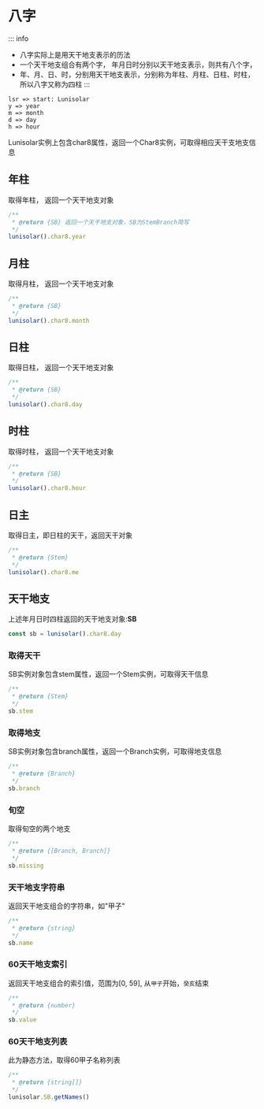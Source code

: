# 八字

::: info

- 八字实际上是用天干地支表示的历法
- 一个天干地支组合有两个字， 年月日时分别以天干地支表示，则共有八个字，
- 年、月、日、时，分别用天干地支表示，分别称为年柱、月柱、日柱、时柱，所以八字又称为四柱
:::

```flowchart
lsr => start: Lunisolar
y => year
m => month
d => day
h => hour
```

Lunisolar实例上包含char8属性，返回一个Char8实例，可取得相应天干支地支信息

## 年柱

取得年柱， 返回一个天干地支对象

```typescript
/**
 * @return {SB} 返回一个天干地支对象，SB为StemBranch简写
 */
lunisolar().char8.year
```

## 月柱

取得月柱， 返回一个天干地支对象

```typescript
/**
 * @return {SB}
 */
lunisolar().char8.month
```

## 日柱

取得日柱， 返回一个天干地支对象

```typescript
/**
 * @return {SB}
 */
lunisolar().char8.day
```

## 时柱

取得时柱， 返回一个天干地支对象

```typescript
/**
 * @return {SB}
 */
lunisolar().char8.hour
```

## 日主

取得日主，即日柱的天干，返回天干对象

```typescript
/**
 * @return {Stem}
 */
lunisolar().char8.me
```

## 天干地支

上述年月日时四柱返回的天干地支对象:**SB**

```typescript
const sb = lunisolar().char8.day
```

### 取得天干

SB实例对象包含stem属性，返回一个Stem实例，可取得天干信息

```typescript
/**
 * @return {Stem}
 */
sb.stem 
```

### 取得地支

SB实例对象包含branch属性，返回一个Branch实例，可取得地支信息

```typescript
/**
 * @return {Branch}
 */
sb.branch
```

### 旬空

取得旬空的两个地支

```typescript
/**
 * @return {[Branch, Branch]}
 */
sb.missing
```

### 天干地支字符串

返回天干地支组合的字符串，如"甲子"

```typescript
/**
 * @return {string}
 */
sb.name
```

### 60天干地支索引

返回天干地支组合的索引值，范围为[0, 59], 从`甲子`开始，`癸亥`结束

```typescript
/**
 * @return {number}
 */
sb.value
```

### 60天干地支列表

此为静态方法，取得60甲子名称列表

```typescript
/**
 * @return {string[]}
 */
lunisolar.SB.getNames()
```
